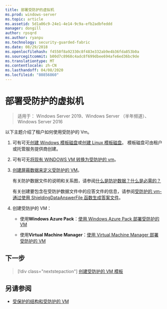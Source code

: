 ```yaml
---
title: 部署受防护的虚拟机
ms.prod: windows-server
ms.topic: article
ms.assetid: 5d1a06c9-24e1-4e14-9c9a-efb2adbfeddd
manager: dongill
author: rpsqrd
ms.author: ryanpu
ms.technology: security-guarded-fabric
ms.date: 08/29/2018
ms.openlocfilehash: f4550f8a92330c8f483e332ab9e4b36fda853b0a
ms.sourcegitcommit: b00d7c8968c4adc8f699dbee694afe6ed36bc9de
ms.translationtype: MT
ms.contentlocale: zh-CN
ms.lasthandoff: 04/08/2020
ms.locfileid: "80856860"
---
```

# <a name="deploy-shielded-vms"></a>部署受防护的虚拟机


>适用于： Windows Server 2019、Windows Server （半年频道）、Windows Server 2016

以下主题介绍了租户如何使用受防护的 Vm。

1. 可有可无[创建 Windows 模板磁盘](guarded-fabric-create-a-shielded-vm-template.md)或[创建 Linux 模板磁盘](guarded-fabric-create-a-linux-shielded-vm-template.md)。 模板磁盘可由租户或托管服务提供商创建。 

2. 可有可无[将现有 WINDOWS VM 转换为受防护的 vm](guarded-fabric-vm-shielding-helper-vhd.md)。 

3. [创建屏蔽数据来定义受防护的 VM](guarded-fabric-tenant-creates-shielding-data.md)。

    有关防护数据文件的说明和关系图，请参阅[什么是防护数据？什么是必需的？](guarded-fabric-and-shielded-vms.md#what-is-shielding-data-and-why-is-it-necessary)
    
    有关创建要包含在受防护数据文件中的应答文件的信息，请参阅[受防护的 vm-通过使用 ShieldingDataAnswerFile 函数生成答案文件](guarded-fabric-sample-unattend-xml-file.md)。

4. 创建受防护的 VM：
 
    - 使用**Windows Azure Pack**：[使用 Windows Azure Pack 部署受防护的 VM](guarded-fabric-shielded-vm-windows-azure-pack.md)

    - 使用**Virtual Machine Manager**：[使用 Virtual Machine Manager 部署受防护的 VM](guarded-fabric-tenant-deploys-shielded-vm-using-vmm.md)

## <a name="next-step"></a>下一步

> [!div class="nextstepaction"]
> [创建受防护的 VM 模板](guarded-fabric-create-a-shielded-vm-template.md)

## <a name="see-also"></a>另请参阅

- [受保护的结构和受防护的 VM](guarded-fabric-and-shielded-vms-top-node.md)
